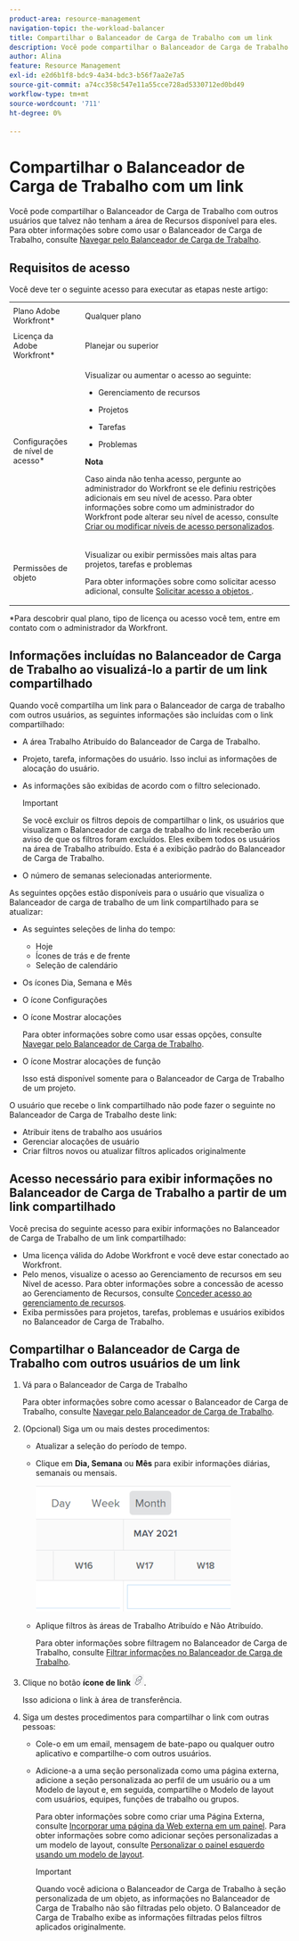 ```yaml
---
product-area: resource-management
navigation-topic: the-workload-balancer
title: Compartilhar o Balanceador de Carga de Trabalho com um link
description: Você pode compartilhar o Balanceador de Carga de Trabalho com outros usuários que talvez não tenham a área de Recursos disponível para eles. Para obter informações sobre o uso do Balanceador de Carga de Trabalho, consulte Navegar no Balanceador de Carga de Trabalho.
author: Alina
feature: Resource Management
exl-id: e2d6b1f8-bdc9-4a34-bdc3-b56f7aa2e7a5
source-git-commit: a74cc358c547e11a55cce728ad5330712ed0bd49
workflow-type: tm+mt
source-wordcount: '711'
ht-degree: 0%

---
```


# Compartilhar o Balanceador de Carga de Trabalho com um link

Você pode compartilhar o Balanceador de Carga de Trabalho com outros usuários que talvez não tenham a área de Recursos disponível para eles. Para obter informações sobre como usar o Balanceador de Carga de Trabalho, consulte [Navegar pelo Balanceador de Carga de Trabalho](../../resource-mgmt/workload-balancer/navigate-the-workload-balancer.md).

## Requisitos de acesso

Você deve ter o seguinte acesso para executar as etapas neste artigo:

<table style="table-layout:auto"> 
 <col> 
 <col> 
 <tbody> 
  <tr> 
   <td role="rowheader">Plano Adobe Workfront*</td> 
   <td> <p>Qualquer plano</p> </td> 
  </tr> 
  <tr> 
   <td role="rowheader">Licença da Adobe Workfront*</td> 
   <td> <p>Planejar ou superior</p> </td> 
  </tr> 
  <tr> 
   <td role="rowheader">Configurações de nível de acesso*</td> 
   <td> <p>Visualizar ou aumentar o acesso ao seguinte:</p> 
    <ul> 
     <li> <p>Gerenciamento de recursos</p> </li> 
     <li> <p>Projetos</p> </li> 
     <li> <p>Tarefas</p> </li> 
     <li> <p>Problemas</p> </li> 
    </ul> <p><b>Nota</b>

Caso ainda não tenha acesso, pergunte ao administrador do Workfront se ele definiu restrições adicionais em seu nível de acesso. Para obter informações sobre como um administrador do Workfront pode alterar seu nível de acesso, consulte <a href="../../administration-and-setup/add-users/configure-and-grant-access/create-modify-access-levels.md" class="MCXref xref">Criar ou modificar níveis de acesso personalizados</a>.</p> </td>
</tr> 
  <tr> 
   <td role="rowheader">Permissões de objeto</td> 
   <td> <p>Visualizar ou exibir permissões mais altas para projetos, tarefas e problemas </p> <p>Para obter informações sobre como solicitar acesso adicional, consulte <a href="../../workfront-basics/grant-and-request-access-to-objects/request-access.md" class="MCXref xref">Solicitar acesso a objetos </a>.</p> </td> 
  </tr> 
 </tbody> 
</table>

&#42;Para descobrir qual plano, tipo de licença ou acesso você tem, entre em contato com o administrador da Workfront.

## Informações incluídas no Balanceador de Carga de Trabalho ao visualizá-lo a partir de um link compartilhado

Quando você compartilha um link para o Balanceador de carga de trabalho com outros usuários, as seguintes informações são incluídas com o link compartilhado:

* A área Trabalho Atribuído do Balanceador de Carga de Trabalho.
* Projeto, tarefa, informações do usuário. Isso inclui as informações de alocação do usuário.
* As informações são exibidas de acordo com o filtro selecionado.

   >[!IMPORTANT]
   >
   >Se você excluir os filtros depois de compartilhar o link, os usuários que visualizam o Balanceador de carga de trabalho do link receberão um aviso de que os filtros foram excluídos. Eles exibem todos os usuários na área de Trabalho atribuído. Esta é a exibição padrão do Balanceador de Carga de Trabalho.

* O número de semanas selecionadas anteriormente.

As seguintes opções estão disponíveis para o usuário que visualiza o Balanceador de carga de trabalho de um link compartilhado para se atualizar:

* As seguintes seleções de linha do tempo:

   * Hoje
   * Ícones de trás e de frente
   * Seleção de calendário

* Os ícones Dia, Semana e Mês
* O ícone Configurações
* O ícone Mostrar alocações

   Para obter informações sobre como usar essas opções, consulte [Navegar pelo Balanceador de Carga de Trabalho](../../resource-mgmt/workload-balancer/navigate-the-workload-balancer.md).

* O ícone Mostrar alocações de função

   Isso está disponível somente para o Balanceador de Carga de Trabalho de um projeto.

O usuário que recebe o link compartilhado não pode fazer o seguinte no Balanceador de Carga de Trabalho deste link:

* Atribuir itens de trabalho aos usuários
* Gerenciar alocações de usuário
* Criar filtros novos ou atualizar filtros aplicados originalmente

## Acesso necessário para exibir informações no Balanceador de Carga de Trabalho a partir de um link compartilhado

Você precisa do seguinte acesso para exibir informações no Balanceador de Carga de Trabalho de um link compartilhado:

* Uma licença válida do Adobe Workfront e você deve estar conectado ao Workfront.
* Pelo menos, visualize o acesso ao Gerenciamento de recursos em seu Nível de acesso. Para obter informações sobre a concessão de acesso ao Gerenciamento de Recursos, consulte [Conceder acesso ao gerenciamento de recursos](../../administration-and-setup/add-users/configure-and-grant-access/grant-access-resource-management.md).
* Exiba permissões para projetos, tarefas, problemas e usuários exibidos no Balanceador de Carga de Trabalho.

## Compartilhar o Balanceador de Carga de Trabalho com outros usuários de um link

1. Vá para o Balanceador de Carga de Trabalho

   Para obter informações sobre como acessar o Balanceador de Carga de Trabalho, consulte [Navegar pelo Balanceador de Carga de Trabalho](../../resource-mgmt/workload-balancer/navigate-the-workload-balancer.md).

1. (Opcional) Siga um ou mais destes procedimentos:

   * Atualizar a seleção do período de tempo.
   * Clique em **Dia, Semana** ou **Mês** para exibir informações diárias, semanais ou mensais.

      ![](assets/month-icon-on-toolbar-selected-wb-350x226.png)

   * Aplique filtros às áreas de Trabalho Atribuído e Não Atribuído.

      Para obter informações sobre filtragem no Balanceador de Carga de Trabalho, consulte [Filtrar informações no Balanceador de Carga de Trabalho](../../resource-mgmt/workload-balancer/filter-information-workload-balancer.md).

1. Clique no botão **ícone de link** ![](assets/wb-shearable-link-icon-small.png).

   Isso adiciona o link à área de transferência.

1. Siga um destes procedimentos para compartilhar o link com outras pessoas:

   * Cole-o em um email, mensagem de bate-papo ou qualquer outro aplicativo e compartilhe-o com outros usuários.
   * Adicione-a a uma seção personalizada como uma página externa, adicione a seção personalizada ao perfil de um usuário ou a um Modelo de layout e, em seguida, compartilhe o Modelo de layout com usuários, equipes, funções de trabalho ou grupos.

      Para obter informações sobre como criar uma Página Externa, consulte [Incorporar uma página da Web externa em um painel](../../reports-and-dashboards/dashboards/creating-and-managing-dashboards/embed-external-web-page-dashboard.md). Para obter informações sobre como adicionar seções personalizadas a um modelo de layout, consulte [Personalizar o painel esquerdo usando um modelo de layout](../../administration-and-setup/customize-workfront/use-layout-templates/customize-left-panel.md).

      >[!IMPORTANT]
      >
      >Quando você adiciona o Balanceador de Carga de Trabalho à seção personalizada de um objeto, as informações no Balanceador de Carga de Trabalho não são filtradas pelo objeto. O Balanceador de Carga de Trabalho exibe as informações filtradas pelos filtros aplicados originalmente.
